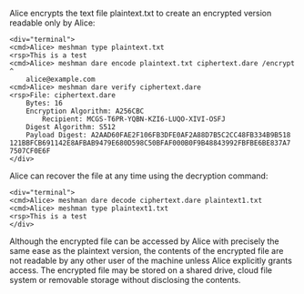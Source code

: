 
Alice encrypts the text file plaintext.txt to create an encrypted version
readable only by Alice:


~~~~
<div="terminal">
<cmd>Alice> meshman type plaintext.txt
<rsp>This is a test
<cmd>Alice> meshman dare encode plaintext.txt ciphertext.dare /encrypt ^
    alice@example.com 
<cmd>Alice> meshman dare verify ciphertext.dare
<rsp>File: ciphertext.dare
    Bytes: 16
    Encryption Algorithm: A256CBC
        Recipient: MCGS-T6PR-YQBN-KZI6-LUQO-XIVI-OSFJ
    Digest Algorithm: S512
    Payload Digest: A2AAD60FAE2F106FB3DFE0AF2A88D7B5C2CC48FB334B9B518
121BBFCB691142E8AFBAB9479E680D598C50BFAF000B0F9B48843992FBFBE6BE837A7
7507CF0E6F
</div>
~~~~

Alice can recover the file at any time using the decryption command:


~~~~
<div="terminal">
<cmd>Alice> meshman dare decode ciphertext.dare plaintext1.txt
<cmd>Alice> meshman type plaintext1.txt
<rsp>This is a test
</div>
~~~~

Although the encrypted file can be accessed by Alice with precisely the same ease as the plaintext
version, the contents of the encrypted file are not readable by any other user of the machine unless 
Alice explicitly grants access. The encrypted file may be stored on a shared drive, cloud file system
or removable storage without disclosing the contents.

